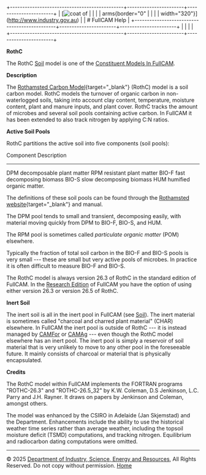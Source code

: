 +----------------------------------------------+-----------------------+-----------------------+
| [![coat of                                   |                       | [](index.htm)         |
| arms](imgs/DISER-inline_Mono.png){border="0" |                       |                       |
| width="320"}](http://www.industry.gov.au)    |                       | # FullCAM Help        |
+----------------------------------------------+-----------------------+-----------------------+
|                                              |                       |                       |
+----------------------------------------------+-----------------------+-----------------------+

**RothC**

The RothC [Soil](203_Soil.htm) model is one of the [Constituent Models
In FullCAM](198_Constituent%20Models%20In%20FullCAM.htm).

**Description**

The [Rothamsted Carbon
Model](http://www.rothamsted.ac.uk/ssgs/RothC/RothC.php){target="_blank"}
(RothC) model is a soil carbon model. RothC models the turnover of
organic carbon in non-waterlogged soils, taking into account clay
content, temperature, moisture content, plant and manure inputs, and
plant cover. RothC tracks the amount of microbes and several soil pools
containing active carbon. In FullCAM it has been extended to also track
nitrogen by applying C:N ratios.

**Active Soil Pools**

RothC partitions the active soil into five components (soil pools):

  Component   Description
  ----------- ---------------------------
  DPM         decomposable plant matter
  RPM         resistant plant matter
  BIO-F       fast decomposing biomass
  BIO-S       slow decomposing biomass
  HUM         humified organic matter.

The definitions of these soil pools can be found through the [Rothamsted
website](http://www.rothamsted.ac.uk){target="_blank"} and manual.

The DPM pool tends to small and transient, decomposing easily, with
material moving quickly from DPM to BIO-F, BIO-S, and HUM.

The RPM pool is sometimes called *particulate organic matter* (POM)
elsewhere.

Typically the fraction of total soil carbon in the BIO-F and BIO-S pools
is very small --- these are small but very active pools of microbes. In
practice it is often difficult to measure BIO-F and BIO-S.

The RothC model is always version 26.3 of RothC in the standard edition
of FullCAM. In the [Research Edition](48_Research%20Edition.htm) of
FullCAM you have the option of using either version 26.3 or version 26.5
of RothC.

**Inert Soil**

The inert soil is all in the inert pool in FullCAM (see
[Soil](203_Soil.htm)). The inert material is sometimes called \"charcoal
and charred plant material\" (CHAR) elsewhere. In FullCAM the inert pool
is outside of RothC --- it is instead managed by [CAMFor](77_CAMFor.htm)
or [CAMAg](78_CAMAg.htm) --- even though the RothC model elsewhere has
an inert pool. The inert pool is simply a reservoir of soil material
that is very unlikely to move to any other pool in the foreseeable
future. It mainly consists of charcoal or material that is physically
encapsulated.

**Credits**

The RothC model within FullCAM implements the FORTRAN programs
"ROTHC-26.3" and "ROTHC-26.5_32" by K.W. Coleman, D.S Jenkinson, L.C.
Parry and J.H. Rayner. It draws on papers by Jenkinson and Coleman,
amongst others.

The model was enhanced by the CSIRO in Adelaide (Jan Skjemstad) and the
Department. Enhancements include the ability to use the historical
weather time series rather than average weather, including the topsoil
moisture deficit (TSMD) computations, and tracking nitrogen. Equilibrium
and radiocarbon dating computations were omitted.

------------------------------------------------------------------------

© 2025 [Department of Industry, Science, Energy and
Resources](http://www.industry.gov.au "Department of Industry, Science, Energy and Resources"),
All Rights Reserved. Do not copy without permission.
[Home](index.htm "help index")
